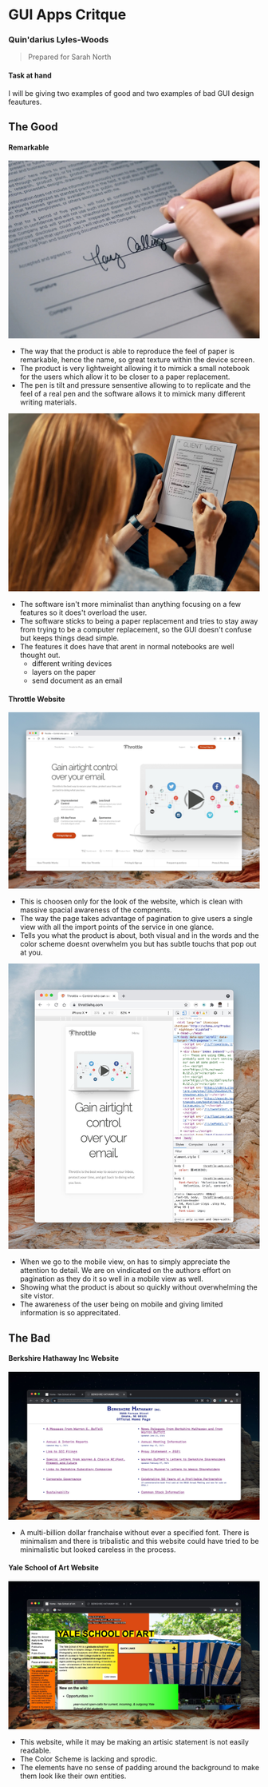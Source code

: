 # GUI Apps Critque

### Quin'darius Lyles-Woods

> Prepared for Sarah North

#### Task at hand

I will be giving two examples of good and two examples of bad GUI design feautures.

## The Good

#### Remarkable

![Remarkable Tablet Writing](Remarkable1.jpg)

- The way that the product is able to reproduce the feel of paper is remarkable, hence the name, so great texture within the device screen.
- The product is very lightweight allowing it to mimick a small notebook for the users which allow it to be closer to a paper replacement.
- The pen is tilt and pressure sensentive allowing to to replicate and the feel of a real pen and the software allows it to mimick many different writing materials.

![Remarkable Tablet Use](Remarkable2.jpg)

- The software isn't more miminalist than anything focusing on a few features so it does't overload the user.
- The software sticks to being a paper replacement and tries to stay away from trying to be a computer replacement, so the GUI doesn't confuse but keeps things dead simple.
- The features it does have that arent in normal notebooks are well thought out.
  - different writing devices
  - layers on the paper
  - send document as an email

#### Throttle Website

![Throttle Website Desktop](ThrottleDesktop.jpg)

- This is choosen only for the look of the website, which is clean with massive spacial awareness of the compnents.
- The way the page takes advantage of pagination to give users a single view with all the import points of the service in one glance.
- Tells you what the product is about, both visual and in the words and the color scheme doesnt overwhelm you but has subtle touchs that pop out at you.

![Throttle Website Mobile](ThrottleMobile.jpg)

- When we go to the mobile view, on has to simply appreciate the attention to detail. We are on vindicated on the authors effort on pagination as they do it so well in a mobile view as well.
- Showing what the product is about so quickly without overwhelming the site vistor.
- The awareness of the user being on mobile and giving limited information is so apprecitated.

## The Bad

#### Berkshire Hathaway Inc Website

![Berkshire Hathaway Website](Berk.jpg)

- A multi-billion dollar franchaise without ever a specified font. There is minimalism and there is tribalistic and this website could have tried to be minimalistic but looked careless in the process.

#### Yale School of Art Website

![Yale Art Website](Yale.jpg)

- This website, while it may be making an artisic statement is not easily readable.
- The Color Scheme is lacking and sprodic.
- The elements have no sense of padding around the background to make them look like their own entities.
